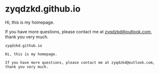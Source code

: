 # zyqdzkd.github.io

Hi, this is my homepage.

If you have more questions, please contact me at zyqdzkd@outlook.com, thank you very much.

`zyqdzkd.github.io`

```
Hi, this is my homepage.

If you have more questions, please contact me at zyqdzkd@outlook.com, thank you very much.
```
